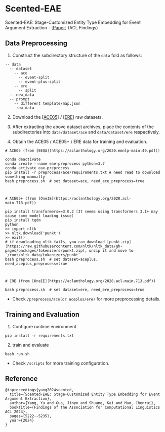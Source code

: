 # Scented-EAE
Scented-EAE: Stage-Customized Entity Type Embedding for Event Argument Extraction - [[Paper](https://aclanthology.org/2024.findings-acl.309.pdf)] (ACL Findings)


## Data Preprocessing
1. Construct the subdirectory structure of the `data` fold as follows:

```
-- data
  -- dataset
    -- ace
      -- event-split
      -- event-plus-split
    -- ere
      -- split
  -- new_data
  -- prompt
    -- different template/map.json
  -- raw_data
```

2. Download the [[ACE05](https://catalog.ldc.upenn.edu/LDC2006T06)] / [[ERE](https://catalog.ldc.upenn.edu/LDC2023T04)] raw datasets.

3. After extracting the above dataset archives, place the contents of the subdirectories into `data/dataset/ace` and `data/dataset/ere` respectively.

4. Obtain the ACE05 / ACE05+ / ERE data for training and evaluation.

```
# ACE05 (from [EEQA](https://aclanthology.org/2020.emnlp-main.49.pdf))

conda deactivate
conda create --name eae-preprocess python=3.7
conda activate eae-preprocess
pip install -r preprocess/ace/requirements.txt # need read to download something manually
bash preprocess.sh  # set dataset=ace, need_ace_preprocess=true



# ACE05+ (from [OneIE](https://aclanthology.org/2020.acl-main.713.pdf))

pip install transformers==3.0.2 (It seems using transformers 3.1+ may cause some model loading issue)
pip install tqdm
python
>> import nltk 
>> nltk.download('punkt')
>> exit()
# if downloading nltk fails, you can download [punkt.zip](https://raw.githubusercontent.com/nltk/nltk_data/gh-pages/packages/tokenizers/punkt.zip), unzip it and move to `/root/nltk_data/tokenizers/punkt`
bash preprocess.sh  # set dataset=aceplus, need_aceplus_preprocess=true



# ERE (from [OneIE](https://aclanthology.org/2020.acl-main.713.pdf))

bash preprocess.sh  # set dataset=ere, need_ere_preprocess=true
```

- Check `/preprocess/ace(or aceplus/ere)` for more preprocessing details.

## Training and Evaluation
1. Configure runtime environment
```
pip install -r requirements.txt
```

2. train and evaluate
```
bash run.sh
```

- Check `/scripts` for more training configuration.

## Reference
```
@inproceedings{yang2024scented,
  title={Scented-EAE: Stage-Customized Entity Type Embedding for Event Argument Extraction},
  author={Yang, Yu and Guo, Jinyu and Shuang, Kai and Mao, Chenrui},
  booktitle={Findings of the Association for Computational Linguistics ACL 2024},
  pages={5222--5235},
  year={2024}
}
```

